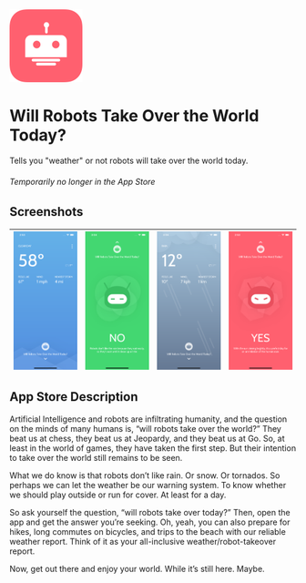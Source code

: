<img src="app-icon-preview.png" width="128">

# Will Robots Take Over the World Today?
Tells you "weather" or not robots will take over the world today.
###### *Temporarily no longer in the App Store*

## Screenshots
![](screenshot-1.png) | ![](screenshot-2.png) | ![](screenshot-3.png) | ![](screenshot-4.png)
--------------------- | --------------------- | --------------------- | ---------------------

## App Store Description

Artificial Intelligence and robots are infiltrating humanity, and the question on the minds of many humans is, “will robots take over the world?” They beat us at chess, they beat us at Jeopardy, and they beat us at Go. So, at least in the world of games, they have taken the first step. But their intention to take over the world still remains to be seen.

What we do know is that robots don’t like rain. Or snow. Or tornados. So perhaps we can let the weather be our warning system. To know whether we should play outside or run for cover. At least for a day.

So ask yourself the question, “will robots take over today?” Then, open the app and get the answer you’re seeking. Oh, yeah, you can also prepare for hikes, long commutes on bicycles, and trips to the beach with our reliable weather report. Think of it as your all-inclusive weather/robot-takeover report.

Now, get out there and enjoy your world. While it’s still here. Maybe.
